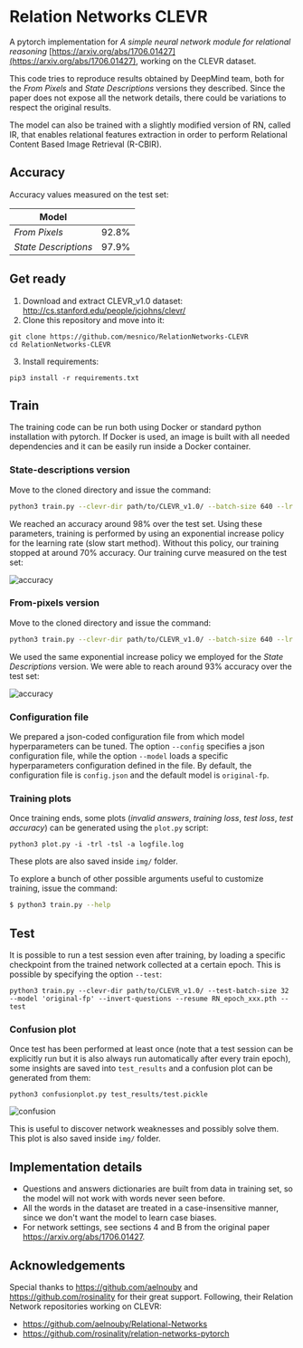 # Relation Networks CLEVR
A pytorch implementation for _A simple neural network module for relational reasoning_ [https://arxiv.org/abs/1706.01427](https://arxiv.org/abs/1706.01427), working on the CLEVR dataset.

This code tries to reproduce results obtained by DeepMind team, both for the _From Pixels_ and _State Descriptions_ versions they described. Since the paper does not expose all the network details, there could be variations to respect the original results.

The model can also be trained with a slightly modified version of RN, called IR, that enables relational features extraction in order to perform Relational Content Based Image Retrieval (R-CBIR).

## Accuracy

Accuracy values measured on the test set:
  
| Model               |               |
| ------------------- |:-------------:|
| _From Pixels_       | 92.8%         |
| _State Descriptions_ | 97.9%         |

## Get ready
1. Download and extract CLEVR_v1.0 dataset: http://cs.stanford.edu/people/jcjohns/clevr/
2. Clone this repository and move into it:
```
git clone https://github.com/mesnico/RelationNetworks-CLEVR
cd RelationNetworks-CLEVR
```
3. Install requirements: 
```
pip3 install -r requirements.txt
```

## Train

The training code can be run both using Docker or standard python installation with pytorch.
If Docker is used, an image is built with all needed dependencies and it can be easily run inside a Docker container.

### State-descriptions version
Move to the cloned directory and issue the command:
```sh
python3 train.py --clevr-dir path/to/CLEVR_v1.0/ --batch-size 640 --lr 0.000005 --lr-step 20 --lr-gamma 2 --lr-max 0.0005 --epochs 500 --clip-norm 50 --invert-questions --model 'original-sd' | tee logfile.log
```
We reached an accuracy around 98% over the test set.
Using these parameters, training is performed by using an exponential increase policy for the learning rate (slow start method). Without this policy, our training stopped at around 70% accuracy.
Our training curve measured on the test set:

![accuracy](https://user-images.githubusercontent.com/25117311/39134913-0e02b028-4718-11e8-9bfc-d586962f0b1d.png)

### From-pixels version
Move to the cloned directory and issue the command:
```sh
python3 train.py --clevr-dir path/to/CLEVR_v1.0/ --batch-size 640 --lr 0.000005 --lr-step 20 --lr-gamma 2 --lr-max 0.0005 --epochs 500 --clip-norm 50 --invert-questions --model 'original-fp' | tee logfile.log
```
We used the same exponential increase policy we employed for the _State Descriptions_ version. We were able to reach around 93% accuracy over the test set:

![accuracy](https://user-images.githubusercontent.com/25117311/40773127-38240290-64c2-11e8-8e58-a989a390d6a9.png)

### Configuration file
We prepared a json-coded configuration file from which model hyperparameters can be tuned. The option ```--config``` specifies a json configuration file, while the option ```--model``` loads a specific hyperparameters configuration defined in the file.
By default, the configuration file is ```config.json``` and the default model is ```original-fp```.
### Training plots
Once training ends, some plots (_invalid answers_, _training loss_, _test loss_, _test accuracy_) can be generated using the ```plot.py``` script:
```
python3 plot.py -i -trl -tsl -a logfile.log
```
These plots are also saved inside ```img/``` folder.

To explore a bunch of other possible arguments useful to customize training, issue the command:
```sh
$ python3 train.py --help
```

## Test
It is possible to run a test session even after training, by loading a specific checkpoint from the trained network collected at a certain epoch. This is possible by specifying the option ```--test```: 
```
python3 train.py --clevr-dir path/to/CLEVR_v1.0/ --test-batch-size 32 --model 'original-fp' --invert-questions --resume RN_epoch_xxx.pth --test
```

### Confusion plot
Once test has been performed at least once (note that a test session can be explicitly run but it is also always run automatically after every train epoch), some insights are saved into ```test_results``` and a confusion plot can be generated from them:
```
python3 confusionplot.py test_results/test.pickle
```
![confusion](https://user-images.githubusercontent.com/25117311/40371199-3d78f980-5de2-11e8-8c1f-478e908c19d8.png)

This is useful to discover network weaknesses and possibly solve them.
This plot is also saved inside ```img/``` folder.


## Implementation details
* Questions and answers dictionaries are built from data in training set, so the model will not work with words never seen before.
* All the words in the dataset are treated in a case-insensitive manner, since we don't want the model to learn case biases.
* For network settings, see sections 4 and B from the original paper https://arxiv.org/abs/1706.01427.

## Acknowledgements
Special thanks to https://github.com/aelnouby and https://github.com/rosinality for their great support.
Following, their Relation Network repositories working on CLEVR:
- https://github.com/aelnouby/Relational-Networks
- https://github.com/rosinality/relation-networks-pytorch
